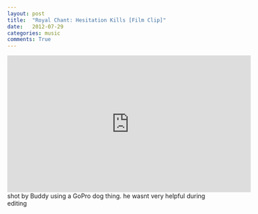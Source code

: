 ```yaml
---
layout: post
title:  "Royal Chant: Hesitation Kills [Film Clip]"
date:   2012-07-29
categories: music
comments: True
---
```

<iframe width="560" height="315" src="https://www.youtube.com/embed/qR3N3Yh1h8o" frameborder="0" allow="accelerometer; autoplay; encrypted-media; gyroscope; picture-in-picture" allowfullscreen></iframe>
shot by Buddy using a GoPro dog thing. he wasnt very helpful during editing
